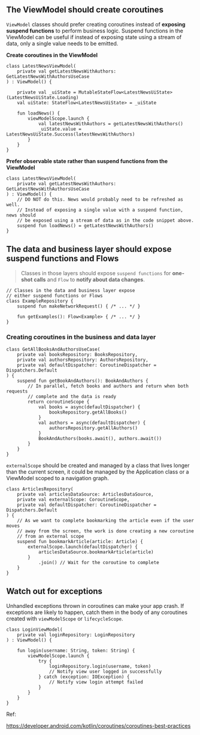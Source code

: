 ## The ViewModel should create coroutines

`ViewModel` classes should prefer creating coroutines instead of **exposing suspend functions** to perform business logic. 
Suspend functions in the ViewModel can be useful if instead of exposing state using a stream of data, 
only a single value needs to be emitted.

**Create coroutines in the ViewModel**

```
class LatestNewsViewModel(
    private val getLatestNewsWithAuthors: GetLatestNewsWithAuthorsUseCase
) : ViewModel() {

    private val _uiState = MutableStateFlow<LatestNewsUiState>(LatestNewsUiState.Loading)
    val uiState: StateFlow<LatestNewsUiState> = _uiState

    fun loadNews() {
        viewModelScope.launch {
            val latestNewsWithAuthors = getLatestNewsWithAuthors()
            _uiState.value = LatestNewsUiState.Success(latestNewsWithAuthors)
        }
    }
}
```

**Prefer observable state rather than suspend functions from the ViewModel**

```
class LatestNewsViewModel(
    private val getLatestNewsWithAuthors: GetLatestNewsWithAuthorsUseCase
) : ViewModel() {
    // DO NOT do this. News would probably need to be refreshed as well.
    // Instead of exposing a single value with a suspend function, news should
    // be exposed using a stream of data as in the code snippet above.
    suspend fun loadNews() = getLatestNewsWithAuthors()
}
```

## The data and business layer should expose suspend functions and Flows

>Classes in those layers should expose `suspend functions` for **one-shot calls** and `Flow` to **notify about data changes**.

```
// Classes in the data and business layer expose
// either suspend functions or Flows
class ExampleRepository {
    suspend fun makeNetworkRequest() { /* ... */ }

    fun getExamples(): Flow<Example> { /* ... */ }
}
```

### Creating coroutines in the business and data layer

```
class GetAllBooksAndAuthorsUseCase(
    private val booksRepository: BooksRepository,
    private val authorsRepository: AuthorsRepository,
    private val defaultDispatcher: CoroutineDispatcher = Dispatchers.Default
) {
    suspend fun getBookAndAuthors(): BookAndAuthors {
        // In parallel, fetch books and authors and return when both requests
        // complete and the data is ready
        return coroutineScope {
            val books = async(defaultDispatcher) {
                booksRepository.getAllBooks()
            }
            val authors = async(defaultDispatcher) {
                authorsRepository.getAllAuthors()
            }
            BookAndAuthors(books.await(), authors.await())
        }
    }
}
```

`externalScope` should be created and managed by a class that lives longer than the current screen,
it could be managed by the Application class or a ViewModel scoped to a navigation graph.

```
class ArticlesRepository(
    private val articlesDataSource: ArticlesDataSource,
    private val externalScope: CoroutineScope,
    private val defaultDispatcher: CoroutineDispatcher = Dispatchers.Default
) {
    // As we want to complete bookmarking the article even if the user moves
    // away from the screen, the work is done creating a new coroutine
    // from an external scope
    suspend fun bookmarkArticle(article: Article) {
        externalScope.launch(defaultDispatcher) {
            articlesDataSource.bookmarkArticle(article)
        }
            .join() // Wait for the coroutine to complete
    }
}
```

## Watch out for exceptions

Unhandled exceptions thrown in coroutines can make your app crash. 
If exceptions are likely to happen, catch them in the body of any coroutines created with `viewModelScope` or `lifecycleScope`.

```
class LoginViewModel(
    private val loginRepository: LoginRepository
) : ViewModel() {

    fun login(username: String, token: String) {
        viewModelScope.launch {
            try {
                loginRepository.login(username, token)
                // Notify view user logged in successfully
            } catch (exception: IOException) {
                // Notify view login attempt failed
            }
        }
    }
}
```

Ref:

https://developer.android.com/kotlin/coroutines/coroutines-best-practices












